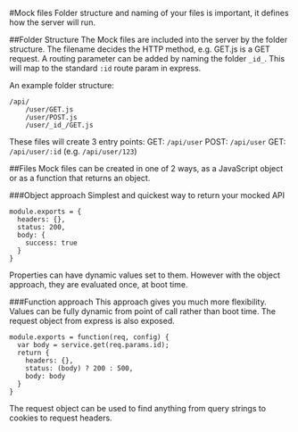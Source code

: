 #Mock files
Folder structure and naming of your files is important, it defines how the server will run.

##Folder Structure
The Mock files are included into the server by the folder structure. The filename decides the HTTP method, e.g. GET.js is a GET request.
A routing parameter can be added by naming the folder `_id_`. This will map to the standard `:id` route param in express.

An example folder structure:
```
/api/
    /user/GET.js
    /user/POST.js
    /user/_id_/GET.js
```

These files will create 3 entry points:
GET:  `/api/user`
POST: `/api/user`
GET:  `/api/user/:id`  (e.g. `/api/user/123`)


##Files
Mock files can be created in one of 2 ways, as a JavaScript object or as a function that returns an object.

###Object approach
Simplest and quickest way to return your mocked API
```
module.exports = {
  headers: {},
  status: 200,
  body: {
    success: true
  }
}
```

Properties can have dynamic values set to them. However with the object approach, they are evaluated once, at boot time.

###Function approach
This approach gives you much more flexibility. Values can be fully dynamic from point of call rather than boot time. The request object from express is also exposed.
```
module.exports = function(req, config) {
  var body = service.get(req.params.id);
  return {
    headers: {},
    status: (body) ? 200 : 500,
    body: body
  }
}
```
The request object can be used to find anything from query strings to cookies to request headers.
